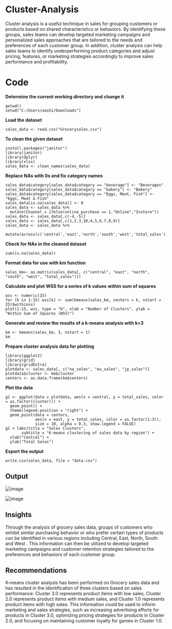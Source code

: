 # Cluster-Analysis
Cluster analysis is a useful technique in sales for grouping customers or products based on shared characteristics or behaviors. By identifying these groups, sales teams can develop targeted marketing campaigns and personalized sales approaches that are tailored to the needs and preferences of each customer group. In addition, cluster analysis can help sales teams to identify underperforming product categories and adjust pricing, features, or marketing strategies accordingly to improve sales performance and profitability.

# Code

**Determine the current working directory and change it**
```rscript
getwd()
setwd("C:/Users/aashi/Downloads")
```

**Load the dataset**
```rscript
sales_data <- read.csv("Grocerysales.csv")
```

**To clean the given dataset**
```rscript
install.packages("janitor")
library(janitor)
library(dplyr)
library(xlsx)
sales_data <- clean_names(sales_data)
```

**Replace NAs with 0s and fix category names**
```rscript
sales_data$category[sales_data$category == "beverage"] <- "Beverages"
sales_data$category[sales_data$category == "bakery"] <- "Bakery"
sales_data$category[sales_data$category == "Eggs, Meat, Fish"] <- "Eggs, Meat & Fish"
sales_data[is.na(sales_data)] <- 0
sales_data <- sales_data %>%
  mutate(Channel = ifelse(online_purchase == 1,"Online","Instore"))
sales_data <- sales_data[,c(-4,-5)]
sales_data <- sales_data[,c(1,2,3,10,4,5,6,7,8,9)]
sales_data <- sales_data %>%
  mutate(across(c('central','east','north','south','west','total_sales'),round,0))
```

**Check for NAs in the cleaned dataset**
```rscript
sum(is.na(sales_data))
```


**Format data for use with km function**
```rscript
sales_km<- as.matrix(sales_data[, c("central", "east", "north", "south", "west", "total_sales")])
```

**Calculate and plot WSS for a series of k values**
**within sum of squares**
```rscript
wss <- numeric(15)
for (k in 1:15) wss[k] <- sum(kmeans(sales_km, centers = k, nstart = 25)$withinss)
plot(1:15, wss, type = "b", xlab = "Number of Clusters", ylab = "Within Sum of Squares (WSS)")
```

**Generate and review the results of a k-means analysis with k=3**
```rscript
km <- kmeans(sales_km, 3, nstart = 1)
km
```

**Prepare cluster analysis data for plotting**
```rscript
library(ggplot2)
library(grid)
library(gridExtra)
plotdata <- sales_data[, c("na_sales", "eu_sales", "jp_sales")]
plotdata$cluster <- km$cluster
centers <- as.data.frame(km$centers)
```

**Plot the data**
```rscript
g1 <- ggplot(data = plotdata, aes(x = central, y = total_sales, color = as.factor(cluster))) +
  geom_point() +
  theme(legend.position = "right") +
  geom_point(data = centers,
             aes(x = east, y = total_sales, color = as.factor(1:3)),
             size = 10, alpha = 0.3, show.legend = FALSE)
g1 + labs(title = "Sales Clusters",
       subtitle = "K-means clustering of sales data by region") +
  xlab("Central") +
  ylab("Total Sales")
```

**Export the output**
```rscript
write.csv(sales_data, file = "data.csv")
```

## Output
![image](https://user-images.githubusercontent.com/85166438/228749714-1fdd0243-4b36-4f07-a92c-6f0eb69ae194.png)

![image](https://user-images.githubusercontent.com/85166438/228749684-125d991c-bd5a-4e0c-86dc-52b62ccb7b17.png)

## Insights
Through the analysis of grocery sales data, groups of customers who exhibit similar purchasing behavior or who prefer certain types of products can be identified in various regions including Central, East, North, South and West . This information can then be utilized to develop targeted marketing campaigns and customer retention strategies tailored to the preferences and behaviors of each customer group.

## Recommendations
K-means cluster analysis has been performed on Grocery sales data and has resulted in the identification of three clusters based on sales performance: Cluster 3.0 represents product items with low sales, Cluster 2.0 represents product items with medium sales, and Cluster 1.0 represents product items with high sales. This information could be used to inform marketing and sales strategies, such as increasing advertising efforts for products in Cluster 3.0, optimizing pricing strategies for products in Cluster 2.0, and focusing on maintaining customer loyalty for games in Cluster 1.0.












